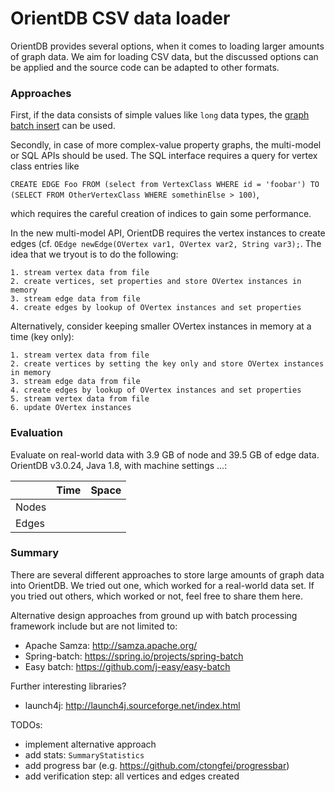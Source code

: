 # OrientDB CSV data loader

OrientDB provides several options, when it comes to loading larger amounts of graph data.
We aim for loading CSV data, but the discussed options can be applied and the source code can be adapted to other formats.

### Approaches
First, if the data consists of simple values like `long` data types, the [graph batch insert](http://orientdb.com/docs/3.0.x/java/Graph-Batch-Insert.html) can be used.

Secondly, in case of more complex-value property graphs, the multi-model or SQL APIs should be used.
The SQL interface requires a query for vertex class entries like

```CREATE EDGE Foo FROM (select from VertexClass WHERE id = 'foobar') TO (SELECT FROM OtherVertexClass WHERE somethinElse > 100)```,

which requires the careful creation of indices to gain some performance.

In the new multi-model API, OrientDB requires the vertex instances to create edges (cf. `OEdge newEdge(OVertex var1, OVertex var2, String var3);`.
The idea that we tryout is to do the following:

```
1. stream vertex data from file
2. create vertices, set properties and store OVertex instances in memory
3. stream edge data from file
4. create edges by lookup of OVertex instances and set properties
```
Alternatively, consider keeping smaller OVertex instances in memory at a time (key only):

```
1. stream vertex data from file
2. create vertices by setting the key only and store OVertex instances in memory
3. stream edge data from file
4. create edges by lookup of OVertex instances and set properties
5. stream vertex data from file
6. update OVertex instances
```

### Evaluation

Evaluate on real-world data with 3.9 GB of node and 39.5 GB of edge data.
OrientDB v3.0.24, Java 1.8, with machine settings ...:

|       | Time  | Space |
|-------|-------|-------|
| Nodes |       |       |
| Edges |       |       |

### Summary

There are several different approaches to store large amounts of graph data into OrientDB.
We tried out one, which worked for a real-world data set.
If you tried out others, which worked or not, feel free to share them here.

Alternative design approaches from ground up with batch processing framework include but are not limited to:
- Apache Samza: http://samza.apache.org/
- Spring-batch: https://spring.io/projects/spring-batch
- Easy batch: https://github.com/j-easy/easy-batch

Further interesting libraries?
- launch4j: http://launch4j.sourceforge.net/index.html

TODOs:
- implement alternative approach
- add stats: `SummaryStatistics`
- add progress bar (e.g. https://github.com/ctongfei/progressbar)
- add verification step: all vertices and edges created
